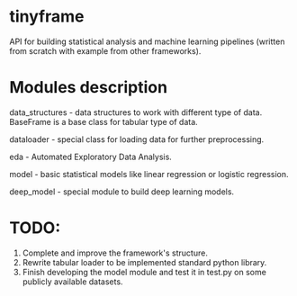 # tinyframe
API for building statistical analysis and machine learning pipelines (written from scratch with example from other frameworks).

# Modules description

data_structures - data structures to work with different type of data. BaseFrame is a base class for tabular type of data.

dataloader - special class for loading data for further preprocessing.

eda - Automated Exploratory Data Analysis.

model - basic statistical models like linear regression or logistic regression.

deep_model - special module to build deep learning models.

# TODO:
1. Complete and improve the framework's structure.
2. Rewrite tabular loader to be implemented standard python library.
3. Finish developing the model module and test it in test.py on some publicly available datasets.

